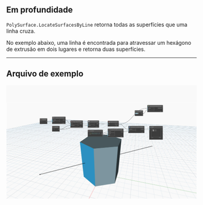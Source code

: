 ## Em profundidade
`PolySurface.LocateSurfacesByLine` retorna todas as superfícies que uma linha cruza.

No exemplo abaixo, uma linha é encontrada para atravessar um hexágono de extrusão em dois lugares e retorna duas superfícies.

___
## Arquivo de exemplo

![PolySurface.LocateSurfacesByLine](./Autodesk.DesignScript.Geometry.PolySurface.LocateSurfacesByLine_img.jpg)
